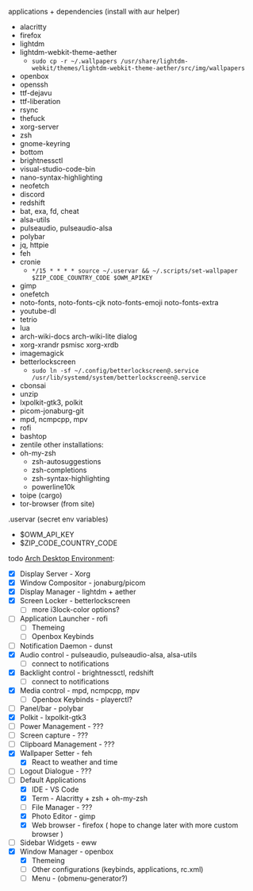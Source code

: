 applications + dependencies (install with aur helper)
- alacritty
- firefox
- lightdm
- lightdm-webkit-theme-aether
    - `sudo cp -r ~/.wallpapers /usr/share/lightdm-webkit/themes/lightdm-webkit-theme-aether/src/img/wallpapers`
- openbox
- openssh
- ttf-dejavu
- ttf-liberation
- rsync
- thefuck
- xorg-server
- zsh
- gnome-keyring
- bottom
- brightnessctl
- visual-studio-code-bin
- nano-syntax-highlighting
- neofetch
- discord
- redshift
- bat, exa, fd, cheat
- alsa-utils
- pulseaudio, pulseaudio-alsa
- polybar
- jq, httpie
- feh
- cronie
    - `*/15 * * * * source ~/.uservar && ~/.scripts/set-wallpaper $ZIP_CODE_COUNTRY_CODE $OWM_APIKEY`
- gimp
- onefetch
- noto-fonts, noto-fonts-cjk noto-fonts-emoji noto-fonts-extra
- youtube-dl
- tetrio
- lua
- arch-wiki-docs arch-wiki-lite dialog 
- xorg-xrandr psmisc xorg-xrdb
- imagemagick
- betterlockscreen
    - `sudo ln -sf ~/.config/betterlockscreen@.service /usr/lib/systemd/system/betterlockscreen@.service`
- cbonsai
- unzip
- lxpolkit-gtk3, polkit
- picom-jonaburg-git
- mpd, ncmpcpp, mpv
- rofi
- bashtop
- zentile
other installations:
 - oh-my-zsh
    - zsh-autosuggestions
    - zsh-completions
    - zsh-syntax-highlighting
    - powerline10k
 - toipe (cargo)
 - tor-browser (from site)

.uservar (secret env variables)
- $OWM_API_KEY
- $ZIP_CODE_COUNTRY_CODE

todo [Arch Desktop Environment](https://wiki.archlinux.org/title/desktop_environment#Custom_environments):
- [x] Display Server - Xorg
- [x] Window Compositor - jonaburg/picom
- [x] Display Manager - lightdm + aether
- [x] Screen Locker - betterlockscreen
    - [ ] more i3lock-color options?
- [ ] Application Launcher - rofi
    - [ ] Themeing
    - [ ] Openbox Keybinds
- [ ] Notification Daemon - dunst
- [x] Audio control - pulseaudio, pulseaudio-alsa, alsa-utils
    - [ ] connect to notifications
- [x] Backlight control - brightnessctl, redshift
    - [ ] connect to notifications
- [x] Media control - mpd, ncmpcpp, mpv
    - [ ] Openbox Keybinds - playerctl?
- [ ] Panel/bar - polybar
- [x] Polkit - lxpolkit-gtk3
- [ ] Power Management - ???
- [ ] Screen capture - ???
- [ ] Clipboard Management - ???
- [x] Wallpaper Setter - feh
    - [x] React to weather and time
- [ ] Logout Dialogue - ???
- [ ] Default Applications
    - [x] IDE - VS Code
    - [x] Term - Alacritty + zsh + oh-my-zsh
    - [ ] File Manager - ???
    - [x] Photo Editor - gimp
    - [x] Web browser - firefox ( hope to change later with more custom browser )
- [ ] Sidebar Widgets - eww
- [x] Window Manager - openbox
    - [x] Themeing
    - [ ] Other configurations (keybinds, applications, rc.xml)
    - [ ] Menu - (obmenu-generator?)
